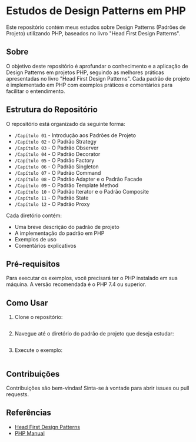 # Estudos de Design Patterns em PHP

Este repositório contém meus estudos sobre Design Patterns (Padrões de Projeto) utilizando PHP, baseados no livro "Head First Design Patterns".

## Sobre

O objetivo deste repositório é aprofundar o conhecimento e a aplicação de Design Patterns em projetos PHP, seguindo as melhores práticas apresentadas no livro "Head First Design Patterns". Cada padrão de projeto é implementado em PHP com exemplos práticos e comentários para facilitar o entendimento.

## Estrutura do Repositório

O repositório está organizado da seguinte forma:

- `/Capítulo 01` - Introdução aos Padrões de Projeto
- `/Capítulo 02` - O Padrão Strategy
- `/Capítulo 03` - O Padrão Observer
- `/Capítulo 04` - O Padrão Decorator
- `/Capítulo 05` - O Padrão Factory
- `/Capítulo 06` - O Padrão Singleton
- `/Capítulo 07` - O Padrão Command
- `/Capítulo 08` - O Padrão Adapter e o Padrão Facade
- `/Capítulo 09` - O Padrão Template Method
- `/Capítulo 10` - O Padrão Iterator e o Padrão Composite
- `/Capítulo 11` - O Padrão State
- `/Capítulo 12` - O Padrão Proxy

Cada diretório contém:

- Uma breve descrição do padrão de projeto
- A implementação do padrão em PHP
- Exemplos de uso
- Comentários explicativos

## Pré-requisitos

Para executar os exemplos, você precisará ter o PHP instalado em sua máquina. A versão recomendada é o PHP 7.4 ou superior.

## Como Usar

1. Clone o repositório:
    ```bash
    
    ```

2. Navegue até o diretório do padrão de projeto que deseja estudar:
    ```bash
   
    ```

3. Execute o exemplo:
    ```bash
   
    ```

## Contribuições

Contribuições são bem-vindas! Sinta-se à vontade para abrir issues ou pull requests.

## Referências

- [Head First Design Patterns](https://www.oreilly.com/library/view/head-first-design/0596007124/)
- [PHP Manual](https://www.php.net/manual/pt_BR/)


